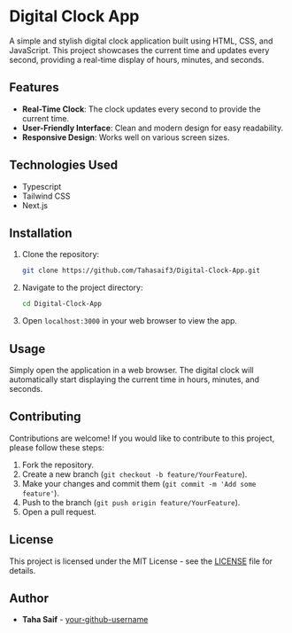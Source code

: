 # Digital Clock App

A simple and stylish digital clock application built using HTML, CSS, and JavaScript. This project showcases the current time and updates every second, providing a real-time display of hours, minutes, and seconds. 

## Features

- **Real-Time Clock**: The clock updates every second to provide the current time.
- **User-Friendly Interface**: Clean and modern design for easy readability.
- **Responsive Design**: Works well on various screen sizes.

## Technologies Used

- Typescript
- Tailwind CSS
- Next.js

## Installation

1. Clone the repository:

   ```bash
   git clone https://github.com/Tahasaif3/Digital-Clock-App.git
   ```

2. Navigate to the project directory:

   ```bash
   cd Digital-Clock-App
   ```

3. Open `localhost:3000` in your web browser to view the app.

## Usage

Simply open the application in a web browser. The digital clock will automatically start displaying the current time in hours, minutes, and seconds.

## Contributing

Contributions are welcome! If you would like to contribute to this project, please follow these steps:

1. Fork the repository.
2. Create a new branch (`git checkout -b feature/YourFeature`).
3. Make your changes and commit them (`git commit -m 'Add some feature'`).
4. Push to the branch (`git push origin feature/YourFeature`).
5. Open a pull request.

## License

This project is licensed under the MIT License - see the [LICENSE](LICENSE) file for details.

## Author

- **Taha Saif** - [your-github-username](https://github.com/Tahasaif3)
